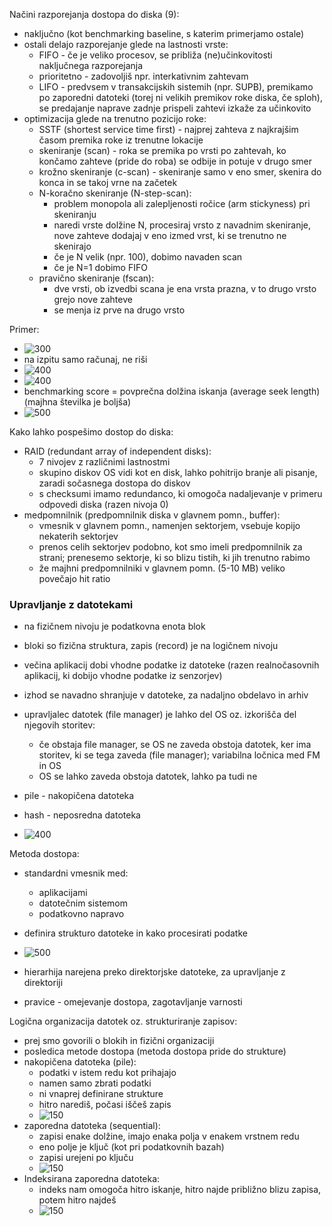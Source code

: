 Načini razporejanja dostopa do diska (9):
- naključno (kot benchmarking baseline, s katerim primerjamo ostale)
- ostali delajo razporejanje glede na lastnosti vrste:
	- FIFO - če je veliko procesov, se približa (ne)učinkovitosti naključnega razporejanja
	- prioritetno - zadovoljiš npr. interkativnim zahtevam
	- LIFO - predvsem v transakcijskih sistemih (npr. SUPB), premikamo po zaporedni datoteki (torej ni velikih premikov roke diska, če sploh), se predajanje naprave zadnje prispeli zahtevi izkaže za učinkovito
- optimizacija glede na trenutno pozicijo roke:
	- SSTF (shortest service time first) - najprej zahteva z najkrajšim časom premika roke iz trenutne lokacije
	- skeniranje (scan) - roka se premika po vrsti po zahtevah, ko končamo zahteve (pride do roba) se odbije in potuje v drugo smer
	- krožno skeniranje (c-scan) - skeniranje samo v eno smer, skenira do konca in se takoj vrne na začetek
	- N-koračno skeniranje (N-step-scan):
		- problem monopola ali zalepljenosti ročice (arm stickyness) pri skeniranju
		- naredi vrste dolžine N, procesiraj vrsto z navadnim skeniranje, nove zahteve dodajaj v eno izmed vrst, ki se trenutno ne skenirajo
		- če je N velik (npr. 100), dobimo navaden scan 
		- če je N=1 dobimo FIFO
	- pravično skeniranje (fscan):
		- dve vrsti, ob izvedbi scana je ena vrsta prazna, v to drugo vrsto grejo nove zahteve
		- se menja iz prve na drugo vrsto

Primer:
- ![300](../../Images/Pasted%20image%2020240520133906.png)
- na izpitu samo računaj, ne riši
- ![400](../../Images/Pasted%20image%2020240520134108.png)
- ![400](../../Images/Pasted%20image%2020240520134352.png)
- benchmarking score = povprečna dolžina iskanja (average seek length) (majhna številka je boljša)
- ![500](../../Images/Pasted%20image%2020240520134817.png)

Kako lahko pospešimo dostop do diska:
- RAID (redundant array of independent disks):
	- 7 nivojev z različnimi lastnostmi
	- skupino diskov OS vidi kot en disk, lahko pohitrijo branje ali pisanje, zaradi sočasnega dostopa do diskov
	- s checksumi imamo redundanco, ki omogoča nadaljevanje v primeru odpovedi diska (razen nivoja 0)
- medpomnilnik (predpomnilnik diska v glavnem pomn., buffer):
	- vmesnik v glavnem pomn., namenjen sektorjem, vsebuje kopijo nekaterih sektorjev
	- prenos celih sektorjev podobno, kot smo imeli predpomnilnik za strani; prenesemo sektorje, ki so blizu tistih, ki jih trenutno rabimo
	- že majhni predpomnilniki v glavnem pomn. (5-10 MB) veliko povečajo hit ratio

### Upravljanje z datotekami

- na fizičnem nivoju je podatkovna enota blok
- bloki so fizična struktura, zapis (record) je na logičnem nivoju
- večina aplikacij dobi vhodne podatke iz datoteke (razen realnočasovnih aplikacij, ki dobijo vhodne podatke iz senzorjev)
- izhod se navadno shranjuje v datoteke, za nadaljno obdelavo in arhiv
- upravljalec datotek (file manager) je lahko del OS oz. izkorišča del njegovih storitev:
	- če obstaja file manager, se OS ne zaveda obstoja datotek, ker ima storitev, ki se tega zaveda (file manager); variabilna ločnica med FM in OS
	- OS se lahko zaveda obstoja datotek, lahko pa tudi ne

- pile - nakopičena datoteka
- hash - neposredna datoteka

- ![400](../../Images/Pasted%20image%2020240520141933.png)

Metoda dostopa:
- standardni vmesnik med:
	- aplikacijami
	- datotečnim sistemom
	- podatkovno napravo
- definira strukturo datoteke in kako procesirati podatke

- ![500](../../Images/Pasted%20image%2020240520142300.png)
- hierarhija narejena preko direktorjske datoteke, za upravljanje z direktoriji
- pravice - omejevanje dostopa, zagotavljanje varnosti

Logična organizacija datotek oz. strukturiranje zapisov:
- prej smo govorili o blokih in fizični organizaciji
- posledica metode dostopa (metoda dostopa pride do strukture)
- nakopičena datoteka (pile):
	- podatki v istem redu kot prihajajo
	- namen samo zbrati podatki
	- ni vnaprej definirane strukture
	- hitro narediš, počasi iščeš zapis
	- ![150](../../Images/Pasted%20image%2020240520142612.png)
- zaporedna datoteka (sequential):
	- zapisi enake dolžine, imajo enaka polja v enakem vrstnem redu
	- eno polje je ključ (kot pri podatkovnih bazah)
	- zapisi urejeni po ključu
	- ![150](../../Images/Pasted%20image%2020240520142710.png)
- Indeksirana zaporedna datoteka:
	- indeks nam omogoča hitro iskanje, hitro najde približno blizu zapisa, potem hitro najdeš
	- ![150](../../Images/Pasted%20image%2020240520142749.png)
